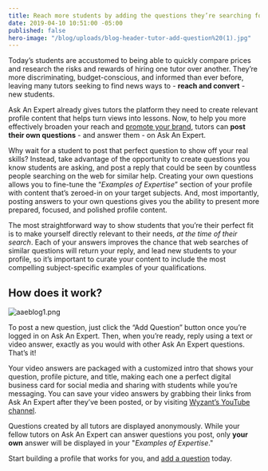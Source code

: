 ```yaml
---
title: Reach more students by adding the questions they’re searching for.
date: 2019-04-10 10:51:00 -05:00
published: false
hero-image: "/blog/uploads/blog-header-tutor-add-question%20(1).jpg"
---
```


Today’s students are accustomed to being able to quickly compare prices and research the risks and rewards of hiring one tutor over another. They’re more discriminating, budget-conscious, and informed than ever before, leaving many tutors seeking to find news ways to - **reach and convert** - new students.

Ask An Expert already gives tutors the platform they need to create relevant profile content that helps turn views into lessons. Now, to help you more effectively broaden your reach and [promote your brand](https://www.wyzant.com/blog/tutor/answer-impress-convert/), tutors can **post their own questions** - and answer them - on Ask An Expert. 

Why wait for a student to post that perfect question to show off your real skills? Instead, take advantage of the opportunity to create questions you know students are asking, and post a reply that could be seen by countless people searching on the web for similar help. Creating your own questions allows you to fine-tune the “*Examples of Expertise*” section of your profile with content that’s zeroed-in on your target subjects. And, most importantly, posting answers to your own questions gives you the ability to present more prepared, focused,  and polished profile content.

The most straightforward way to show students that you’re their perfect fit is to make yourself directly relevant to their needs, *at the time of their search*. Each of your answers improves the chance that web searches of similar questions will return your reply, and lead new students to your profile, so it’s important to curate your content to include the most compelling subject-specific examples of your qualifications. 

## How does it work?

![aaeblog1.png](/blog/uploads/aaeblog1.png)

To post a new question, just click the “Add Question” button once you’re logged in on Ask An Expert. Then, when you’re ready, reply using a text or video answer, exactly as you would with other Ask An Expert questions. That’s it!

Your video answers are packaged with a customized intro that shows your question, profile picture, and title, making each one a perfect digital business card for social media and sharing with students while you’re messaging. You can save your video answers by grabbing their links from Ask An Expert after they’ve been posted, or by visiting [Wyzant’s YouTube channel](https://www.youtube.com/user/WyzAnt/featured).

Questions created by all tutors are displayed anonymously. While your fellow tutors on Ask An Expert can answer questions you post, only **your own** answer will be displayed in your "*Examples of Expertise*."

Start building a profile that works for you, and [add a question](https://www.wyzant.com/resources/answers) today.